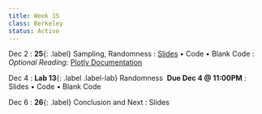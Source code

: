 ```yaml
---
title: Week 15
class: Berkeley
status: Active
---
```


Dec 2
: **25**{: .label} Sampling, Randomness
  : [Slides](https://docs.google.com/presentation/d/1nBpzayBcA0J8FWgv7ZTp13eRmi-_YkDtzgRsY7-ThG8/edit?usp=sharing) &#8226; Code &#8226; Blank Code
: *Optional Reading:* [Plotly Documentation](https://plotly.com/python/plotly-express/)


Dec 4
: **Lab 13**{: .label .label-lab} Randomness  &nbsp;**Due Dec 4 @ 11:00PM**
  : Slides &#8226; Code &#8226; Blank Code

  
Dec 6
: **26**{: .label} Conclusion and Next 
  : Slides
